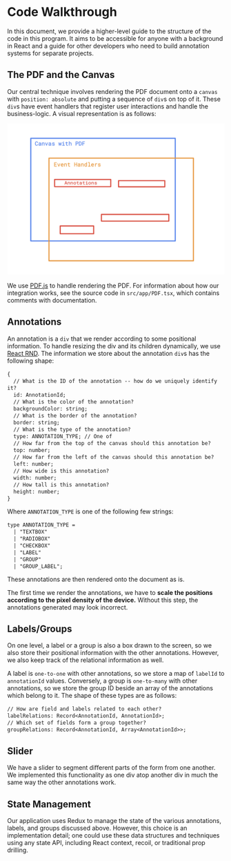 # Code Walkthrough

In this document, we provide a higher-level guide to the structure of the code in this program. It aims to be accessible for anyone with a background in React and a guide for other developers who need to build annotation systems for separate projects.

## The PDF and the Canvas

Our central technique involves rendering the PDF document onto a `canvas` with `position: absolute` and putting a sequence of `div`s on top of it. These `div`s have event handlers that register user interactions and handle the business-logic. A visual representation is as follows:

<p align="center">
  <img src="./visualized.png"></img>
</p>

We use [PDF.js](https://mozilla.github.io/pdf.js/) to handle rendering the PDF. For information about how our integration works, see the source code in `src/app/PDF.tsx`, which contains comments with documentation.

## Annotations

An annotation is a `div` that we render according to some positional information. To handle resizing the div and its children dynamically, we use [React RND](https://www.npmjs.com/package/react-rnd). The information we store about the annotation `div`s has the following shape:

```tsx
{
  // What is the ID of the annotation -- how do we uniquely identify it?
  id: AnnotationId;
  // What is the color of the annotation?
  backgroundColor: string;
  // What is the border of the annotation?
  border: string;
  // What is the type of the annotation?
  type: ANNOTATION_TYPE; // One of
  // How far from the top of the canvas should this annotation be?
  top: number;
  // How far from the left of the canvas should this annotation be?
  left: number;
  // How wide is this annotation?
  width: number;
  // How tall is this annotation?
  height: number;
}
```

Where `ANNOTATION_TYPE` is one of the following few strings:

```tsx
type ANNOTATION_TYPE =
  | "TEXTBOX"
  | "RADIOBOX"
  | "CHECKBOX"
  | "LABEL"
  | "GROUP"
  | "GROUP_LABEL";
```

These annotations are then rendered onto the document as is.

The first time we render the annotations, we have to **scale the positions according to the pixel density of the device.** Without this step, the annotations generated may look incorrect.

## Labels/Groups

On one level, a label or a group is also a box drawn to the screen, so we also store their positional information with the other annotations. However, we also keep track of the relational information as well.

A label is `one-to-one` with other annotations, so we store a map of `labelId` to `annotationId` values. Conversely, a group is `one-to-many` with other annotations, so we store the group ID beside an array of the annotations which belong to it. The shape of these types are as follows:

```tsx
// How are field and labels related to each other?
labelRelations: Record<AnnotationId, AnnotationId>;
// Which set of fields form a group together?
groupRelations: Record<AnnotationId, Array<AnnotationId>>;
```

## Slider

We have a slider to segment different parts of the form from one another. We implemented this functionality as one div atop another div in much the same way the other annotations work.

## State Management

Our application uses Redux to manage the state of the various annotations, labels, and groups discussed above. However, this choice is an implementation detail; one could use these data structures and techniques using any state API, including React context, recoil, or traditional prop drilling.
